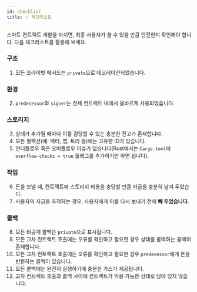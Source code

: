 ```yaml
---
id: checklist
title: ✅ 체크리스트
---
```


스마트 컨트랙트 개발을 마치면, 최종 사용자가 쓸 수 있을 만큼 안전한지 확인해야 합니다. 다음 체크리스트를 활용해 보세요.

### 구조
1. 모든 프라이빗 메서드는 `private`으로 데코레이션되었습니다.

### 환경
2. `predecessor`와 `signer`는 전체 컨트랙트 내에서 올바르게 사용되었습니다.

### 스토리지
3. 상태가 추가될 때마다 이를 감당할 수 있는 충분한 잔고가 존재합니다.
4. 모든 컬렉션(예: 벡터, 맵, 트리 등)에는 고유한 ID가 있습니다.
5. 언더플로우 혹은 오버플로우 이슈가 없습니다(Rust에서는 `Cargo.toml`에 `overflow-checks = true` 플래그를 추가하기만 하면 됩니다).

### 작업
6. 돈을 보낼 때, 컨트랙트에 스토리지 비용을 충당할 만큼 자금을 충분히 남겨 두었습다.
7. 사용자의 자금을 추적하는 경우, 사용자에게 이를 다시 보내기 전에 **빼 두었습니다**.


### 콜백
8. 모든 비공개 콜백은 `private`으로 표시됩니다.
9. 모든 교차 컨트랙트 호출에는 오류를 확인하고 필요한 경우 상태를 롤백하는 콜백이 존재합니다.
10. 모든 교차 컨트랙트 호출에는 오류를 확인하고 필요한 경우 `predecessor`에게 돈을 반환하는 콜백이 있습니다.
11. 모든 콜백에는 완전히 실행하기에 충분한 가스가 제공됩니다.
12. 교차 컨트랙트 호출과 콜백 사이에 컨트랙트가 악용 가능한 상태로 남아 있지 않습니다.
